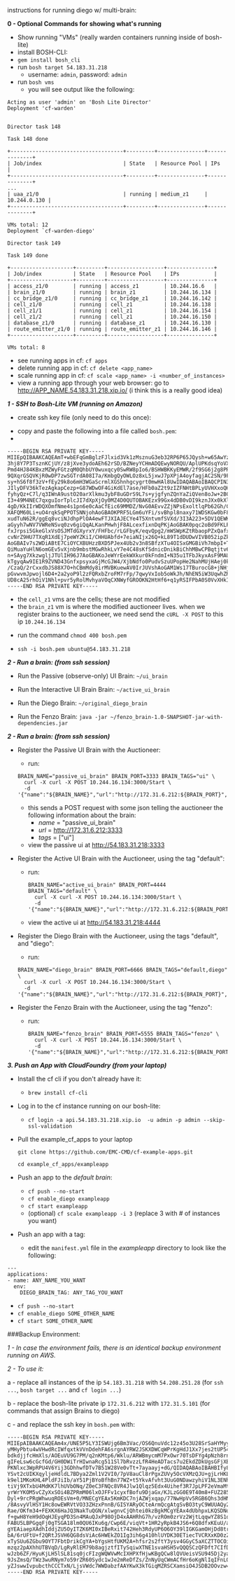 instructions for running diego w/ multi-brain:

**0 - Optional Commands for showing what's running**

- Show running "VMs" (really warden containers running inside of bosh-lite)
- install BOSH-CLI:
 - `gem install bosh_cli`
- run `bosh target 54.183.31.218`
    -  username: `admin`, password: `admin`
-  run `bosh vms`
    * you will see output like the following:

```
Acting as user 'admin' on 'Bosh Lite Director'
Deployment 'cf-warden'


Director task 148

Task 148 done

+------------------------------------+---------+---------------+--------------+
| Job/index                          | State   | Resource Pool | IPs          |
+------------------------------------+---------+---------------+--------------+
...
| uaa_z1/0                           | running | medium_z1     | 10.244.0.130 |
+------------------------------------+---------+---------------+--------------+

VMs total: 12
Deployment `cf-warden-diego'

Director task 149

Task 149 done

+--------------------+---------+------------------+---------------+
| Job/index          | State   | Resource Pool    | IPs           |
+--------------------+---------+------------------+---------------+
| access_z1/0        | running | access_z1        | 10.244.16.6   |
| brain_z1/0         | running | brain_z1         | 10.244.16.134 |
| cc_bridge_z1/0     | running | cc_bridge_z1     | 10.244.16.142 |
| cell_z1/0          | running | cell_z1          | 10.244.16.138 |
| cell_z1/1          | running | cell_z1          | 10.244.16.154 |
| cell_z1/2          | running | cell_z1          | 10.244.16.150 |
| database_z1/0      | running | database_z1      | 10.244.16.130 |
| route_emitter_z1/0 | running | route_emitter_z1 | 10.244.16.146 |
+--------------------+---------+------------------+---------------+

VMs total: 8

```
- see running apps in cf: `cf apps`
- delete running app in cf: `cf delete <app_name>`
- scale running app in cf: `cf scale <app_name> -i <number_of_instances>`
- view a running app through your web browser: go to http://APP_NAME.54.183.31.218.xip.io/ (i think this is a really good idea)

***1 - SSH to Bosh-Lite VM (running on Amazon)***

- create ssh key file (only need to do this once):

* copy and paste the following into a file called `bosh.pem`:
*
```
-----BEGIN RSA PRIVATE KEY-----
MIIEpQIBAAKCAQEAmT+wbEFqGmBglzFJlxid3Vk1zMsznuG3eb32RP6P65JQysh+w65AwYz6BiIx
3hj8Y7P3TsznKCjUY/z8jXve3ydoAEh62rSD/BZNeyYCHmADQEwyNORQU/AplUPKdsqYoVXadwAB
Pmd4HJ84KBxzMZWyFGtzqM0QhbUY0wuxqcy0SwRW8pIo6/BSHWBKKyEMWR/2f9SG6j2g8PR0/iwU
9QXqrGSQVKjR0wDP7zwSGTrdA08I7a/KmbgQyOWLOz8xL5jxwJ7pXPjA4oyfagjAC2SN/9FFm3LX
sy+hS6f8f3zV+fEy29k8o6mH3WGaScrmlXGShnhgcygrt0mwHAl8UwIDAQABAoIBAQCPIN3MbdgE
JIlyDFV36kTezAgkapCezp+G87WDwOF4GiKdEl7ase/HFb0aZ2t9zIZFNHtBPLyUVHXxoQHbvpps
fyhyQz+C7l/q3IWnA9ustO20arXlkmu3ybF8uGDrS9L7s+yjgfynZQnYaZiQVen8oJw+2BCg0k2h
I3+49M4NEC7qxguIorTplcJI7dXpXjOy0MZ4D0QUTOBAKEzx99Gx4dDB0vDI9kznJXx0kXlQw1KU
4gD/KkIIrWDQXOmfNme4s1pn6e0cAaCfEic69MMDZ/NvG0AEvvZZjNPsExoltlqPb62Gh/CNoAlj
XAFQM60Li+uO4rqkSqPPOTSNNjohAoGBAOKPRF5LGm6uYFi/svBhpl8naxy71WDSKGw0bF8gv6ML
xudTuN62R/ggEq8vciNJdhpPlOA4ewFTJXIAJECYe4T5XntvmfSVXd/3I3A223+5DV1QEWKh71wP
aGyyh7wNV7VWReNSvq0zv6giQqALKanPHwhjF8ALcexfixnDqPKjAoGBAK0pqc2oBd9FKLP5FgDR
fxJrpsi5GkeGlxVsOSJMTdGXyrxY/FHFbc/rLGFbyK/eqvQpg2/mWSWpKZtRbaopPZxQafx6ZgeF
cvNrZ9HU7TXqR1XdEj7peWYZKiI/CHHUAbfd+7eiaNIjx26Q+kL89T1dDUDwVIVB052ipZkzNpqR
AoGBAIv7s2WDiABtE7CiOYCXBUHzzBXD5PJex4Ub2v3n8SBfzXTu4OISxGMGBiVh7mbpI+Tb2QO1
QiMuaYuHlN6omGEv5vXjnb9mbstMGwRhkLvY7e4C48sKfSdnicDnikBiChhMBwCPBqtjtv6+tGXI
n+SAyg7XkzwgljJTUlIH96J7AoGBAKoJeWYrEekWXkur0kFndmI+N35u1TFbJkyxAsF9MAUaCsg8
kTgyqAw9IE1R9ZVND43GnfxpsyxaGjMcGJW4/XjbNdfo0PudvSzuUPopHe2NahMUjHAej0kEeO07
/CzaQ/2rCxxdbJS88X7O+hCBmMdy8irMVBKuewAV0IrJUVshAoGAM1Ws17TBurocG8+jNHjuCpJw
pGvwvmJpwojl6D4+2a2yoP9l2zFQRxbZroFM7rFp/7qwyVxIob5oWkJh/NhEN5iW3UqwhZRyFxq1
UD8cA25rhOiV1Nhl+pvr5yRolMvhyaVOqCXNWyfGROOKN2HtHf6+q1yRSIFPbA0S0VvXHkI=
-----END RSA PRIVATE KEY-----
```

  - the `cell_z1` vms are the cells; these are not modified
  - the `brain_z1` vm is where the modified auctioneer lives. when we register brains to the auctioneer, we need send the `cURL -X POST` to this ip `10.244.16.134`

* run the command `chmod 400 bosh.pem`

* `ssh -i bosh.pem ubuntu@54.183.31.218`

***2 - Run a brain: (from ssh session)***

- Run the Passive (observe-only) UI Brain: `~/ui_brain`

- Run the Interactive UI Brain Brain: `~/active_ui_brain`

- Run the Diego Brain: `~/original_diego_brain`

- Run the Fenzo Brain: `java -jar ~/fenzo_brain-1.0-SNAPSHOT-jar-with-dependencies.jar`

***2 - Run a brain: (from ssh session)***

- Register the Passive UI Brain with the Auctioneer:
    - run:

    ```
    BRAIN_NAME="passive_ui_brain" BRAIN_PORT=3333 BRAIN_TAGS="ui" \
      curl -X curl -X POST 10.244.16.134:3000/Start \
      -d '{"name":"${BRAIN_NAME}","url":"http://172.31.6.212:${BRAIN_PORT}","tags":"${BRAIN_TAGS}"}'
    ```

    - this sends a POST request with some json telling the auctioneer the following information about the brain:
        - _name_ = "passive_ui_brain"
        - _url_ = http://172.31.6.212:3333
        - _tags_ = ["ui"]
   - view the passive ui at http://54.183.31.218:3333

- Register the Active UI Brain with the Auctioneer, using the tag "default":
  - run:

    ```
    BRAIN_NAME="active_ui_brain" BRAIN_PORT=4444 BRAIN_TAGS="default" \
      curl -X curl -X POST 10.244.16.134:3000/Start \
      -d '{"name":"${BRAIN_NAME}","url":"http://172.31.6.212:${BRAIN_PORT}","tags":"${BRAIN_TAGS}"}'
    ```

  - view the active ui at http://54.183.31.218:4444

- Register the Diego Brain with the Auctioneer, using the tags "default", and "diego":
    - run:

    ```
    BRAIN_NAME="diego_brain" BRAIN_PORT=6666 BRAIN_TAGS="default,diego" \
      curl -X curl -X POST 10.244.16.134:3000/Start \
      -d '{"name":"${BRAIN_NAME}","url":"http://172.31.6.212:${BRAIN_PORT}","tags":"${BRAIN_TAGS}"}'
    ```

- Register the Fenzo Brain with the Auctioneer, using the tag "fenzo":
  - run:

    ```
    BRAIN_NAME="fenzo_brain" BRAIN_PORT=5555 BRAIN_TAGS="fenzo" \
      curl -X curl -X POST 10.244.16.134:3000/Start \
      -d '{"name":"${BRAIN_NAME}","url":"http://172.31.6.212:${BRAIN_PORT}","tags":"${BRAIN_TAGS}"}'
      ```

***3. Push an App with CloudFoundry (from your laptop)***
- Install the cf cli if you don't already have it:
  - `brew install cf-cli`
- Log in to the cf instance running on our bosh-lite:
  -  `cf login -a api.54.183.31.218.xip.io  -u admin -p admin --skip-ssl-validation`
- Pull the example_cf_apps to your laptop

  `git clone https://github.com/EMC-CMD/cf-example-apps.git`

  `cd example_cf_apps/exampleapp`

- Push an app to the _default brain_:
  - `cf push --no-start`
  - `cf enable_diego exampleapp`
  - `cf start exampleapp`
  - (optional) `cf scale exampleapp -i 3` (replace 3 with # of instances you want)

- Push an app with a tag:
  - edit the `manifest.yml` file in the *exampleapp* directory to look like the following:

```
---
applications:
- name: ANY_NAME_YOU_WANT
  env:
    DIEGO_BRAIN_TAG: ANY_TAG_YOU_WANT
```
  - `cf push --no-start`
  - `cf enable_diego SOME_OTHER_NAME`
  - `cf start SOME_OTHER_NAME`

###Backup Environment:

*1 - In case the environment fails, there is an identical backup environment running on AWS.*

*2 - To use it:*

  a - replace all instances of the ip `54.183.31.218` with `54.208.251.28` (for `ssh ...`, `bosh target ...` and `cf login ...`)

  b - replace the bosh-lite private ip `172.31.6.212` with `172.31.5.101` (for commands that assign Brains to diego)

  c - and replace the ssh key in `bosh.pem` with:

```
-----BEGIN RSA PRIVATE KEY-----
MIIEpAIBAAKCAQEAm4x/UNE5P5LY3ISWUjg6Bm3Vac/OS6QnuVdc12z45o3U28SrSaHYMyyWAy3U
yMHyPbtu4wVHwdRcIWfqxtkVVnDdehFA6srgnAYRW2JSKXDWCqWPrKgHdJ1Xx7jes2tUP54WiVZs
bdkdjjfcHmXls/AOEuVU9G7PM/q2nKMtp6/Wklu/ARWBmycmM7PxOwr70TsDFYg4pNzh8rnpLd1n
gIFeLsw6cGcfGd/GH0DWiTrHIwnaRcg511Sl7bRvzzLfR4HeADTacs7u2EkdZDkUgsGFjXBqFnqK
PKNlxc3WpRPU4V6Yij3GDhhwfDTv7B51W28Ve0vTt+7ayaayj+dG/QIDAQABAoIBAHBIfy8LmNO3
YSvt2cUIKXqyljeHdldL7BDya2Zml1V2VI0/7pV8auCl8rPgxZUVy5OcVXMzQJU+gjLrHKLl2W1I
k9el1MKoKHL4PldFJiIb/aY51PjBYoBfhBn77WZ+t5YkvAfvht3UuG0NDawzyhiV1NL3ENhRlOjk
tiVj9XTxbU4MdKK7lhUVbONq/Z0eC3FNQc8VR4Jlw1Qlqz5Edx4Uihef3R7JpLPF2eVmaMtUlLwR
yrWrYKOM5vCZyXxSOi4BZPRmM06lxOJFFv1cyxfBofu9DjaGx/KJLzGG0E9T40m8+FUZ285E/+os
Dyl+9rcPRgWhwuqROEsVm+0/MNECgYEAx5KmKDC7njAZWjxqap/77NwHpVv5RGB6Qhs3dHNJf8Lk
/8AsvyVlHSY1Hc8owEWRVtVO33ZHzxPnnB/GISYARyOCteArmQcgAtgSvBO3tyC9WUUAQy2Saq8L
Rae/OKfm34+FEXKX6HaJQ3NakTuQGN/xlwgnvCjQhtei0kzBgkMCgYEAx4dUbhpxLKQSDNqxviWt
f+gwH8YeH9dOqHJEyqPD3Sn4MAuQJxP98OjD4xAAHRhG7h/vzROm0zrVz2WjtLqqwYZ8S1qoDDYx
FABU5LBPGgqFj0gTSGA18lm0QU6IKu6g/Cwp6E/viqVt+1HR2yRpkB4JS6+6Q8dfxKEuU/aMnb8C
gYEAiaepXAdhIddjZU5OyITZK6MI0xIBeRxit742Heh3RdyUP6O6OY39lIGKGamOHjDd8trmsFPR
bA/6rUFtU+f2QRtJSVH6QG8dsViAc6HWEkZO1Ig3ih6g410hlUYDK30ETiecTVCRXxKD0zZ5vbsr
xTySUu6ZGbu9OYT7FbtDrikCgYA+bYgsHtfUKM2A+hfsr2s2ftY3ysv4GGyC5aXCZTTOCOifV67V
mzqz2pAXhhUTBVqD/LgRyRlEM79b8agjztfITySqiwXTNE1svaHSH5vQQQSCzQFDft7CIfD1EfYm
wJzb6ZF/HyuKjLH5lSL81sq0jcFIzgWQWVwMcIXHPXfHjwKBgQCw8lQVUeisVSU945Dj2yalnrO8
9JsZmsQ/TWz3wuRNym7o59rZR60Sydc1wJe2mReDfZs/ZnNyUqCWmACfHr6oKgNlIqIFnLQ8afTC
yZJswwIvpubcthCCCTxN/LjsVWdc7WWDabzfAAYKwX3kTGiqMZRSCXamsiO4JSDB2OOvzw==
-----END RSA PRIVATE KEY-----
```
